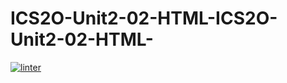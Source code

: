 # ICS2O-Unit2-02-HTML-ICS2O-Unit2-02-HTML-
[![linter](https://github.com/Daniel-Pawelko/ICS2O-Unit2-02-HTML-ICS2O-Unit2-02-HTML-/workflows/linter/badge.svg)](https://github.com/marketplace/actions/super-linter)
